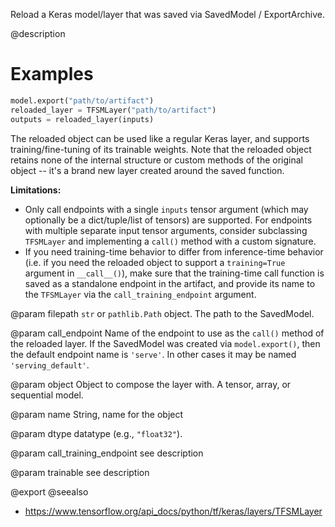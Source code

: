 Reload a Keras model/layer that was saved via SavedModel / ExportArchive.

@description

# Examples
```python
model.export("path/to/artifact")
reloaded_layer = TFSMLayer("path/to/artifact")
outputs = reloaded_layer(inputs)
```

The reloaded object can be used like a regular Keras layer, and supports
training/fine-tuning of its trainable weights. Note that the reloaded
object retains none of the internal structure or custom methods of the
original object -- it's a brand new layer created around the saved
function.

**Limitations:**

* Only call endpoints with a single `inputs` tensor argument
(which may optionally be a dict/tuple/list of tensors) are supported.
For endpoints with multiple separate input tensor arguments, consider
subclassing `TFSMLayer` and implementing a `call()` method with a
custom signature.
* If you need training-time behavior to differ from inference-time behavior
(i.e. if you need the reloaded object to support a `training=True` argument
in `__call__()`), make sure that the training-time call function is
saved as a standalone endpoint in the artifact, and provide its name
to the `TFSMLayer` via the `call_training_endpoint` argument.

@param filepath
`str` or `pathlib.Path` object. The path to the SavedModel.

@param call_endpoint
Name of the endpoint to use as the `call()` method
of the reloaded layer. If the SavedModel was created
via `model.export()`,
then the default endpoint name is `'serve'`. In other cases
it may be named `'serving_default'`.

@param object
Object to compose the layer with. A tensor, array, or sequential model.

@param name
String, name for the object

@param dtype
datatype (e.g., `"float32"`).

@param call_training_endpoint
see description

@param trainable
see description

@export
@seealso
+ <https://www.tensorflow.org/api_docs/python/tf/keras/layers/TFSMLayer>
